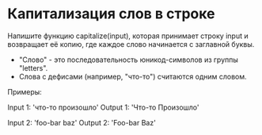 # Капитализация слов в строке

Напишите функцию capitalize(input), которая принимает строку input и возвращает её копию, где каждое слово начинается с заглавной буквы.

- "Слово" - это последовательность юникод-символов из группы "letters".
- Слова с дефисами (например, "что-то") считаются одним словом.

Примеры:

Input 1: 'что-то произошло'
Output 1: 'Что-то Произошло'

Input 2: 'foo-bar baz'
Output 2: 'Foo-bar Baz'
